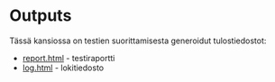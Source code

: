 # Outputs

Tässä kansiossa on testien suorittamisesta generoidut tulostiedostot:

- [report.html](frontend/outputs/report.html) - testiraportti
- [log.html](frontend/outputs/log.html) - lokitiedosto
